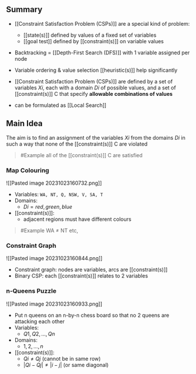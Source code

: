 ## Summary
- [[Constraint Satisfaction Problem (CSPs)]] are a special kind of problem:
    - [[state(s)]] defined by values of a fixed set of variables
    - [[goal test]] defined by [[constraint(s)]] on variable values
- Backtracking = [[Depth-First Search (DFS)]] with 1 variable assigned per node
- Variable ordering & value selection [[heuristic(s)]] help significantly

- [[Constraint Satisfaction Problem (CSPs)]] are defined by a set of variables $Xi$, each with a domain $Di$ of possible values, and a set of [[constraint(s)]] C that specify **allowable combinations of values**
- can be formulated as [[Local Search]]

## Main Idea
The aim is to find an assignment of the variables $Xi$ from the domains $Di$ in such a way that none of the [[constraint(s)]] C are violated
> #Example 
> all of the [[constraint(s)]] C are satisfied

### Map Colouring
![[Pasted image 20231023160732.png]]
- Variables:
     `WA, NT, Q, NSW, V, SA, T`
- Domains:
    - $Di = {red, green, blue}$
- [[constraint(s)]]:
    - adjacent regions must have different colours
>	#Example 
>	WA ≠ NT etc,
### Constraint Graph
![[Pasted image 20231023160844.png]]
- Constraint graph: nodes are variables, arcs are [[constraint(s)]]
- Binary CSP: each [[constraint(s)]] relates to 2 variables

### n-Queens Puzzle
![[Pasted image 20231023160933.png]]
- Put n queens on an n-by-n chess board so that no 2 queens are attacking each other
- Variables:
	- $Q1, Q2, ..., Qn$
- Domains: 
	- ${1,2,...,n}$
- [[constraint(s)]]:
	- $Qi ≠ Qj$ (cannot be in same row)
	- $|Qi - Qj| ≠ |i-j|$ (or same diagonal)